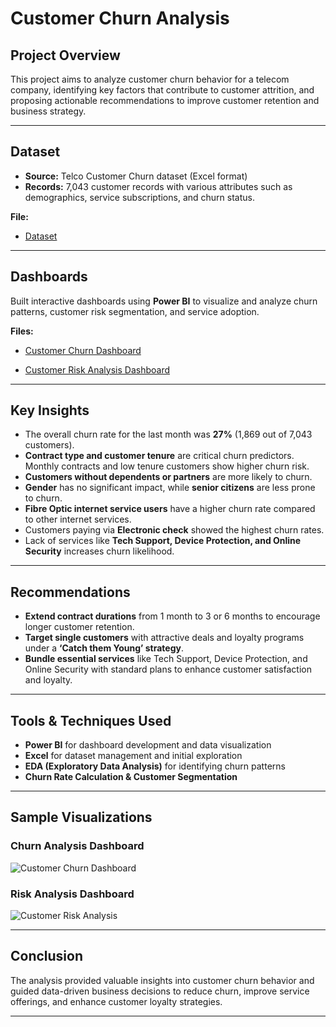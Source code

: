 # Customer Churn Analysis

## Project Overview

This project aims to analyze customer churn behavior for a telecom company, identifying key factors that contribute to customer attrition, and proposing actionable recommendations to improve customer retention and business strategy.

---

## Dataset

- **Source:** Telco Customer Churn dataset (Excel format)
- **Records:** 7,043 customer records with various attributes such as demographics, service subscriptions, and churn status.

**File:**  
- <a href= "https://github.com/Deepak91490/Customer-Churn-Analysis/blob/main/02%20Customer%20Churn-Dataset.xlsx">Dataset</a>

---

## Dashboards

Built interactive dashboards using **Power BI** to visualize and analyze churn patterns, customer risk segmentation, and service adoption.

**Files:**  

- <a href= "https://github.com/Deepak91490/Customer-Churn-Analysis/blob/main/Customer%20Churn%20Analysis%20Dashboard.pbix">Customer Churn Dashboard</a>

- <a href= "https://github.com/Deepak91490/Customer-Churn-Analysis/blob/main/02%20Customer%20Churn-Dataset.xlsx">Customer Risk Analysis Dashboard</a>

---

## Key Insights

- The overall churn rate for the last month was **27%** (1,869 out of 7,043 customers).
- **Contract type and customer tenure** are critical churn predictors. Monthly contracts and low tenure customers show higher churn risk.
- **Customers without dependents or partners** are more likely to churn.
- **Gender** has no significant impact, while **senior citizens** are less prone to churn.
- **Fibre Optic internet service users** have a higher churn rate compared to other internet services.
- Customers paying via **Electronic check** showed the highest churn rates.
- Lack of services like **Tech Support, Device Protection, and Online Security** increases churn likelihood.

---

## Recommendations

- **Extend contract durations** from 1 month to 3 or 6 months to encourage longer customer retention.
- **Target single customers** with attractive deals and loyalty programs under a **‘Catch them Young’ strategy**.
- **Bundle essential services** like Tech Support, Device Protection, and Online Security with standard plans to enhance customer satisfaction and loyalty.

---

## Tools & Techniques Used

- **Power BI** for dashboard development and data visualization
- **Excel** for dataset management and initial exploration
- **EDA (Exploratory Data Analysis)** for identifying churn patterns
- **Churn Rate Calculation & Customer Segmentation**

---

## Sample Visualizations

### Churn Analysis Dashboard  
![Customer Churn Dashboard](https://github.com/user-attachments/assets/182a0ae2-4350-425b-bc68-a68e840709dc)


### Risk Analysis Dashboard  
![Customer Risk Analysis](https://github.com/user-attachments/assets/032059a1-a430-43ce-bd62-95d63464ff8b)

---

## Conclusion

The analysis provided valuable insights into customer churn behavior and guided data-driven business decisions to reduce churn, improve service offerings, and enhance customer loyalty strategies.

---
